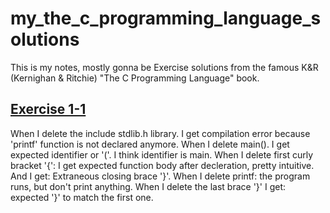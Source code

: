 # my_the_c_programming_language_solutions
This is my notes, mostly gonna be Exercise solutions from the famous K&amp;R (Kernighan &amp; Ritchie) "The C Programming Language" book.

## [Exercise 1-1](Ex-1-1.c)
When I delete the include stdlib.h library. I get compilation error because 'printf' function is not declared anymore.
When I delete main(). I get expected identifier or '('. I think identifier is main.
When I delete first curly bracket '{': I get expected function body after decleration, pretty intuitive. And I get: Extraneous closing brace '}'.
When I delete printf: the program runs, but don't print anything.
When I delete the last brace '}' I get: expected '}' to match the first one.



